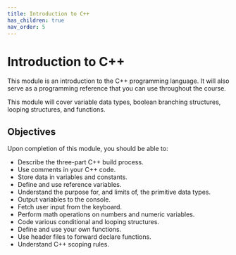 ```yaml
---
title: Introduction to C++
has_children: true
nav_order: 5
---
```


# Introduction to C++

This module is an introduction to the C++ programming language. It will also serve as a programming reference that you can use throughout the course.

This module will cover variable data types, boolean branching structures, looping structures, and functions.

## Objectives

Upon completion of this module, you should be able to:

- Describe the three-part C++ build process.
- Use comments in your C++ code.
- Store data in variables and constants.
- Define and use reference variables.
- Understand the purpose for, and limits of, the primitive data types.
- Output variables to the console.
- Fetch user input from the keyboard.
- Perform math operations on numbers and numeric variables.
- Code various conditional and looping structures.
- Define and use your own functions.
- Use header files to forward declare functions.
- Understand C++ scoping rules.
